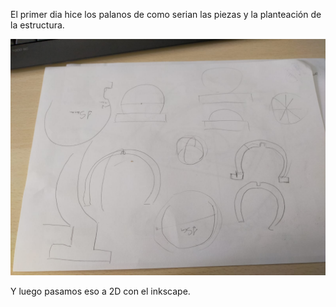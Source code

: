 
El primer dia hice los palanos de como serian las piezas y la planteación de la estructura.

![](https://github.com/Albitah24/Proyecto-integral-/blob/main/Plano%20proyecto%20bola%20lapara.jpeg)

Y luego pasamos eso a 2D con el inkscape.
